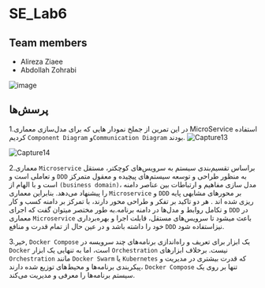 # SE_Lab6
## Team members
* Alireza Ziaee
* Abdollah Zohrabi

![image](https://github.com/Abz81/SE_Lab6/assets/45371919/1a77169f-a74f-406a-9cec-503629f87fbf)


## پرسش‌ها
1.در این تمرین از جملخ نمودار هایی که برای مدل‌سازی معماری MicroService استفاده کردیم `Component Diagram` و`Communication Diagram` بودند.
![Capture13](https://github.com/Abz81/SE_Lab6/assets/101315890/6631e216-d65c-42e6-a7d9-eacc26203dd8)

![Capture14](https://github.com/Abz81/SE_Lab6/assets/101315890/6ef8a2b5-9d12-44e0-9526-bbbeb1cf9ae5)



2.معماری `Microservice` براساس تقسیم‌بندی سیستم به سرویس‌های کوچکتر، مستقل و تعاملی است و `DDD` به منظور طراحی و توسعه سیستم‌های پیچیده و معقول متمرکز است و با الهام از `(business domain)`، مدل سازی مفاهیم و ارتباطات بین عناصر دامنه را پیشنهاد می‌دهد. بنابراین معماری `Microservice` و `DDD` بر محور‌های مشابهی پایه ریزی شده اند . هر دو تاکید بر تفکر و طراحی محور دارند، با تمرکز بر دامنه کسب و کار و تکامل روابط و مدل‌ها در دامنه برنامه.به طور مختصر میتوان گفت که اجرای `DDD` در معماری `Microservice` باعث میشود  تا سرویس‌های مستقل، قابلت اجرا و بهره‌برداری خود را داشته باشد و در عین حال از تمام قدرت و منافع `DDD` نیزاستفاده شود.

3.خیر, `Docker Compose` یک ابزار برای تعریف و راه‌اندازی برنامه‌های چند سرویسه در `Docker` است، اما به تنهایی یک ابزار `Orchestration` نیست. برخلاف ابزارهای `Orchestration` مانند `Docker Swarm` یا `Kubernetes` که قدرت بیشتری در مدیریت و پیکربندی برنامه‌ها و محیط‌های توزیع شده دارند، `Docker Compose` تنها بر روی یک سیستم برنامه‌ها را معرفی و مدیریت می‌کند.

